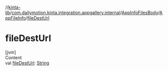 //[kinta-lib](../../../../index.md)/[com.dailymotion.kinta.integration.appgallery.internal](../../index.md)/[AppInfoFilesBody](../index.md)/[AppFileInfo](index.md)/[fileDestUrl](file-dest-url.md)



# fileDestUrl  
[jvm]  
Content  
val [fileDestUrl](file-dest-url.md): [String](https://kotlinlang.org/api/latest/jvm/stdlib/kotlin/-string/index.html)  



